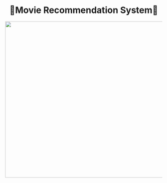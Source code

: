 <h1 align="center"> 🎥Movie Recommendation System🎥 </h1>
<image src = "image/CINEMA.jpg" width="2000" height="500">
